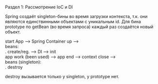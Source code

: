 Раздел 1: Рассмотрение IoC и DI

Spring создаёт singleton-бины во время загрузки контекста, т.к. они являются единствинными объектами с уникальным id.
Для бина prototype по getBean (во время запроса) каждый раз создаётся новый объект.

start App --> Spring Container up -->  
beans:  
. create/reg. --> DI --> init  
app work (been used) --> app end --> context close -->  
beans (singleton):  
. destroy

destroy вызывается только у singleton, у prototype нет.
